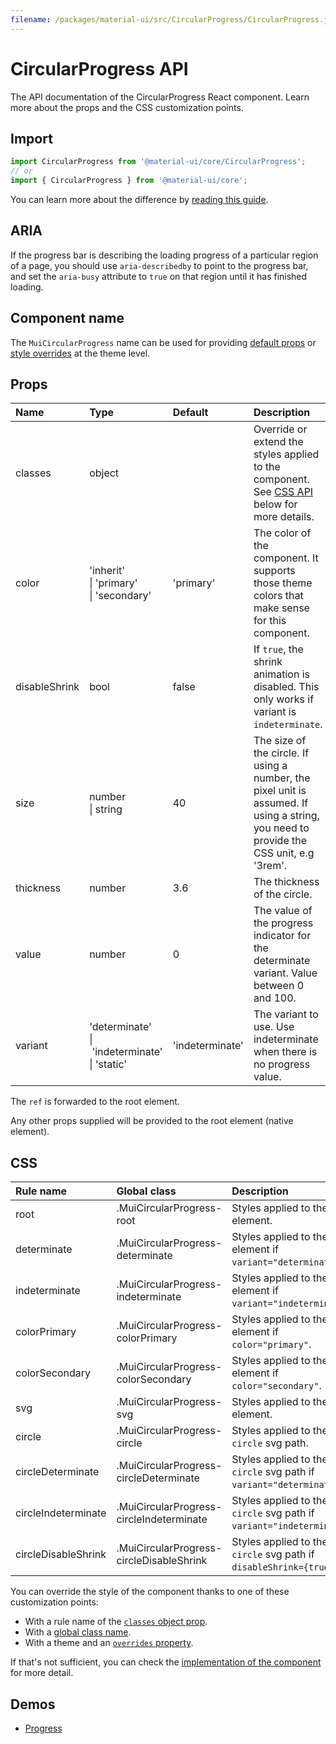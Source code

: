 ```yaml
---
filename: /packages/material-ui/src/CircularProgress/CircularProgress.js
---
```


<!--- This documentation is automatically generated, do not try to edit it. -->

# CircularProgress API

<p class="description">The API documentation of the CircularProgress React component. Learn more about the props and the CSS customization points.</p>

## Import

```js
import CircularProgress from '@material-ui/core/CircularProgress';
// or
import { CircularProgress } from '@material-ui/core';
```

You can learn more about the difference by [reading this guide](/guides/minimizing-bundle-size/).

## ARIA

If the progress bar is describing the loading progress of a particular region of a page,
you should use `aria-describedby` to point to the progress bar, and set the `aria-busy`
attribute to `true` on that region until it has finished loading.

## Component name

The `MuiCircularProgress` name can be used for providing [default props](/customization/globals/#default-props) or [style overrides](/customization/globals/#css) at the theme level.

## Props

| Name | Type | Default | Description |
|:-----|:-----|:--------|:------------|
| <span class="prop-name">classes</span> | <span class="prop-type">object</span> |  | Override or extend the styles applied to the component. See [CSS API](#css) below for more details. |
| <span class="prop-name">color</span> | <span class="prop-type">'inherit'<br>&#124;&nbsp;'primary'<br>&#124;&nbsp;'secondary'</span> | <span class="prop-default">'primary'</span> | The color of the component. It supports those theme colors that make sense for this component. |
| <span class="prop-name">disableShrink</span> | <span class="prop-type">bool</span> | <span class="prop-default">false</span> | If `true`, the shrink animation is disabled. This only works if variant is `indeterminate`. |
| <span class="prop-name">size</span> | <span class="prop-type">number<br>&#124;&nbsp;string</span> | <span class="prop-default">40</span> | The size of the circle. If using a number, the pixel unit is assumed. If using a string, you need to provide the CSS unit, e.g '3rem'. |
| <span class="prop-name">thickness</span> | <span class="prop-type">number</span> | <span class="prop-default">3.6</span> | The thickness of the circle. |
| <span class="prop-name">value</span> | <span class="prop-type">number</span> | <span class="prop-default">0</span> | The value of the progress indicator for the determinate variant. Value between 0 and 100. |
| <span class="prop-name">variant</span> | <span class="prop-type">'determinate'<br>&#124;&nbsp;'indeterminate'<br>&#124;&nbsp;'static'</span> | <span class="prop-default">'indeterminate'</span> | The variant to use. Use indeterminate when there is no progress value. |

The `ref` is forwarded to the root element.

Any other props supplied will be provided to the root element (native element).

## CSS

| Rule name | Global class | Description |
|:-----|:-------------|:------------|
| <span class="prop-name">root</span> | <span class="prop-name">.MuiCircularProgress-root</span> | Styles applied to the root element.
| <span class="prop-name">determinate</span> | <span class="prop-name">.MuiCircularProgress-determinate</span> | Styles applied to the root element if `variant="determinate"`.
| <span class="prop-name">indeterminate</span> | <span class="prop-name">.MuiCircularProgress-indeterminate</span> | Styles applied to the root element if `variant="indeterminate"`.
| <span class="prop-name">colorPrimary</span> | <span class="prop-name">.MuiCircularProgress-colorPrimary</span> | Styles applied to the root element if `color="primary"`.
| <span class="prop-name">colorSecondary</span> | <span class="prop-name">.MuiCircularProgress-colorSecondary</span> | Styles applied to the root element if `color="secondary"`.
| <span class="prop-name">svg</span> | <span class="prop-name">.MuiCircularProgress-svg</span> | Styles applied to the `svg` element.
| <span class="prop-name">circle</span> | <span class="prop-name">.MuiCircularProgress-circle</span> | Styles applied to the `circle` svg path.
| <span class="prop-name">circleDeterminate</span> | <span class="prop-name">.MuiCircularProgress-circleDeterminate</span> | Styles applied to the `circle` svg path if `variant="determinate"`.
| <span class="prop-name">circleIndeterminate</span> | <span class="prop-name">.MuiCircularProgress-circleIndeterminate</span> | Styles applied to the `circle` svg path if `variant="indeterminate"`.
| <span class="prop-name">circleDisableShrink</span> | <span class="prop-name">.MuiCircularProgress-circleDisableShrink</span> | Styles applied to the `circle` svg path if `disableShrink={true}`.

You can override the style of the component thanks to one of these customization points:

- With a rule name of the [`classes` object prop](/customization/components/#overriding-styles-with-classes).
- With a [global class name](/customization/components/#overriding-styles-with-global-class-names).
- With a theme and an [`overrides` property](/customization/globals/#css).

If that's not sufficient, you can check the [implementation of the component](https://github.com/mui-org/material-ui/blob/master/packages/material-ui/src/CircularProgress/CircularProgress.js) for more detail.

## Demos

- [Progress](/components/progress/)

